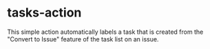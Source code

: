 # tasks-action
This simple action automatically labels a task that is created from the "Convert to Issue" feature of the task list on an issue.  
